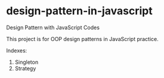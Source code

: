 # design-pattern-in-javascript
Design Pattern with JavaScript Codes

This project is for OOP design patterns in JavaScript practice.

Indexes:
01. Singleton
02. Strategy
